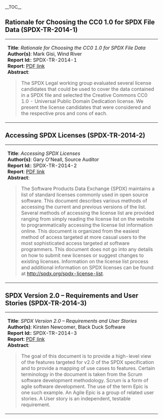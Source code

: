 \_\_TOC\_\_

  

## Rationale for Choosing the CC0 1.0 for SPDX File Data (SPDX-TR-2014-1)

<table>
<tbody>
<tr class="odd">
<td><p><strong>Title</strong>: <em>Rationale for Choosing the CC0 1.0 for SPDX File Data</em><br />
<strong>Author(s)</strong>: Mark Gisi, Wind River<br />
<strong>Report Id:</strong>: SPDX-TR-2014-1<br />
<strong>Report</strong>: <a href="media:SPDX-TR-2014-1.v1.0.pdf" title="wikilink"> PDF link</a><br />
<strong>Abstract</strong>:</p>
<blockquote>
<p>The SPDX Legal working group evaluated several license candidates that could be used to cover the data contained in a SPDX file and selected the Creative Commons CC0 1.0 - Universal Public Domain Dedication license. We present the license candidates that were considered and the respective pros and cons of each.</p>
</blockquote></td>
</tr>
</tbody>
</table>

  

## Accessing SPDX Licenses (SPDX-TR-2014-2)

<table>
<tbody>
<tr class="odd">
<td><p><strong>Title</strong>: <em>Accessing SPDX Licenses</em><br />
<strong>Author(s)</strong>: Gary O'Neall, Source Auditor<br />
<strong>Report Id:</strong>: SPDX-TR-2014-2<br />
<strong>Report</strong>: <a href="media:SPDX-TR-2014-2.v1.0.pdf" title="wikilink"> PDF link</a><br />
<strong>Abstract</strong>:</p>
<blockquote>
<p>The Software Products Data Exchange (SPDX) maintains a list of standard licenses commonly used in open source software. This document describes various methods of accessing the current and previous versions of the list. Several methods of accessing the license list are provided ranging from simply reading the license list on the website to programmatically accessing the license list information online. This document is organized from the easiest method of access targeted at more casual users to the most sophisticated access targeted at software programmers. This document does not go into any details on how to submit new licenses or suggest changes to existing licenses. Information on the license list process and additional information on SPDX licenses can be found at <a href="http://spdx.org/spdx-license-list">http://spdx.org/spdx-license-list</a>.</p>
</blockquote></td>
</tr>
</tbody>
</table>

  

## SPDX Version 2.0 – Requirements and User Stories (SPDX-TR-2014-3)

<table>
<tbody>
<tr class="odd">
<td><p><strong>Title</strong>: <em>SPDX Version 2.0 – Requirements and User Stories</em><br />
<strong>Author(s)</strong>: Kirsten Newcomer, Black Duck Software<br />
<strong>Report Id:</strong>: SPDX-TR-2014-3<br />
<strong>Report</strong>: <a href="media:SPDX-TR-2014-3.v1.0.pdf" title="wikilink"> PDF link</a><br />
<strong>Abstract</strong>:</p>
<blockquote>
<p>The goal of this document is to provide a high-level view of the features targeted for v2.0 of the SPDX specification and to provide a mapping of use cases to features. Certain terminology in the document is taken from the Scrum software development methodology. Scrum is a form of agile software development. The use of the term Epic is one such example. An Agile Epic is a group of related user stories. A User story is an independent, testable requirement.</p>
</blockquote></td>
</tr>
</tbody>
</table>
